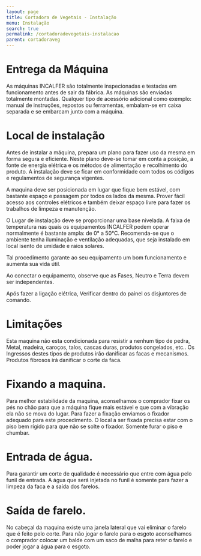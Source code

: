 ```yaml
---
layout: page
title: Cortadora de Vegetais - Instalação
menu: Instalação
search: true
permalink: /cortadoradevegetais-instalacao
parent: cortadoraveg
---
```

# Entrega da Máquina
As máquinas INCALFER são totalmente inspecionadas e testadas em funcionamento antes de sair da fábrica. As máquinas são enviadas totalmente montadas. Qualquer tipo de acessório adicional como exemplo: manual de instruções, repostos ou ferramentas, embalam-se em caixa separada e se embarcam junto com a máquina.

# Local de instalação
Antes de instalar a máquina, prepara um plano para fazer uso da mesma em forma segura e eficiente. Neste plano deve-se tomar em conta a posição, a fonte de energia elétrica e os métodos de alimentação e recolhimento do produto. A instalação deve se ficar em conformidade com todos os códigos e regulamentos de segurança vigentes.

A maquina deve ser posicionada em lugar que fique bem estável, com bastante espaço e passagem por todos os lados da mesma. Prover fácil acesso aos controles elétricos e também deixar espaço livre para fazer os trabalhos de limpeza e manutenção.

O Lugar de instalação deve se proporcionar uma base nivelada. A faixa de temperatura nas quais os equipamentos INCALFER podem operar normalmente é bastante ampla: de 0° a 50°C. Recomenda-se que o ambiente tenha iluminação e ventilação adequadas, que seja instalado em local isento de umidade e raios solares.

Tal procedimento garante ao seu equipamento um bom funcionamento e aumenta sua vida útil.

Ao conectar o equipamento, observe que as Fases, Neutro e Terra devem ser independentes.

Após fazer a ligação elétrica, Verificar dentro do painel os disjuntores de comando.

# Limitações
Esta maquina não esta condicionada para resistir a nenhum tipo de pedra, Metal, madeira, caroços, talos, cascas duras, produtos congelados, etc.. Os Ingressos destes tipos de produtos irão danificar as facas e mecanismos.
Produtos fibrosos irá danificar o corte da faca.

# Fixando a maquina.

Para melhor estabilidade da maquina, aconselhamos o comprador fixar os pés no chão para que a máquina fique mais estável e que com a vibração ela não se mova do lugar. Para fazer a fixação enviamos o fixador adequado para este procedimento. O local a ser fixada precisa estar com o piso bem rígido para que não se solte o fixador. Somente furar o piso e chumbar. 

# Entrada de água.

Para garantir um corte de qualidade é necessário que entre com água pelo funil de entrada. A água que será injetada no funil é somente para fazer a limpeza da faca e a saída dos farelos. 

# Saída de farelo.

No cabeçal da maquina existe uma janela lateral que vai eliminar o farelo que é feito pelo corte.
Para não jogar o farelo para o esgoto aconselhamos o comprador colocar um balde com um saco de malha para reter o farelo e poder jogar a água para o esgoto.